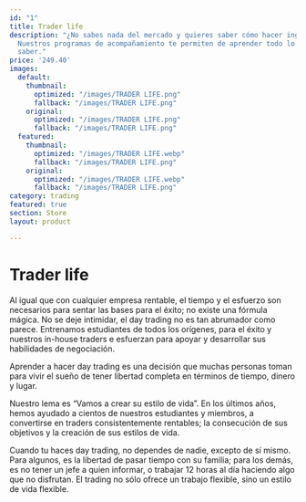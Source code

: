 ```yaml
---
id: "1"
title: Trader life
description: "¿No sabes nada del mercado y quieres saber cómo hacer ingresos consistentes?
  Nuestros programas de acompañamiento te permiten de aprender todo lo que necesitas
  saber."
price: '249.40'
images:
  default:
    thumbnail:
      optimized: "/images/TRADER LIFE.png"
      fallback: "/images/TRADER LIFE.png"
    original:
      optimized: "/images/TRADER LIFE.png"
      fallback: "/images/TRADER LIFE.png"
  featured:
    thumbnail:
      optimized: "/images/TRADER LIFE.webp"
      fallback: "/images/TRADER LIFE.png"
    original:
      optimized: "/images/TRADER LIFE.webp"
      fallback: "/images/TRADER LIFE.png"
category: trading
featured: true
section: Store
layout: product

---
```

# Trader life

Al igual que con cualquier empresa rentable, el tiempo y el esfuerzo son necesarios para sentar las bases para el éxito; no existe una fórmula mágica. No se deje intimidar, el day trading no es tan abrumador como parece. Entrenamos estudiantes de todos los orígenes, para el éxito y nuestros in-house traders e esfuerzan para apoyar y desarrollar sus habilidades de negociación.

Aprender a hacer day trading es una decisión que muchas personas toman para vivir el sueño de tener libertad completa en términos de tiempo, dinero y lugar.

Nuestro lema es “Vamos a crear su estilo de vida”. En los últimos años, hemos ayudado a cientos de nuestros estudiantes y miembros, a convertirse en traders consistentemente rentables; la consecución de sus objetivos y la creación de sus estilos de vida.

Cuando tu haces day trading, no dependes de nadie, excepto de sí mismo. Para algunos, es la libertad de pasar tiempo con su familia; para los demás, es no tener un jefe a quien informar, o trabajar 12 horas al día haciendo algo que no disfrutan. El trading no sólo ofrece un trabajo flexible, sino un estilo de vida flexible.